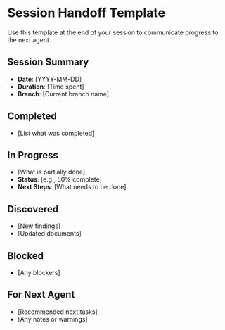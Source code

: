 # Session Handoff Template

Use this template at the end of your session to communicate progress to the next agent.

## Session Summary

- **Date**: [YYYY-MM-DD]
- **Duration**: [Time spent]
- **Branch**: [Current branch name]

## Completed

- [List what was completed]

## In Progress

- [What is partially done]
- **Status**: [e.g., 50% complete]
- **Next Steps**: [What needs to be done]

## Discovered

- [New findings]
- [Updated documents]

## Blocked

- [Any blockers]

## For Next Agent

- [Recommended next tasks]
- [Any notes or warnings]
